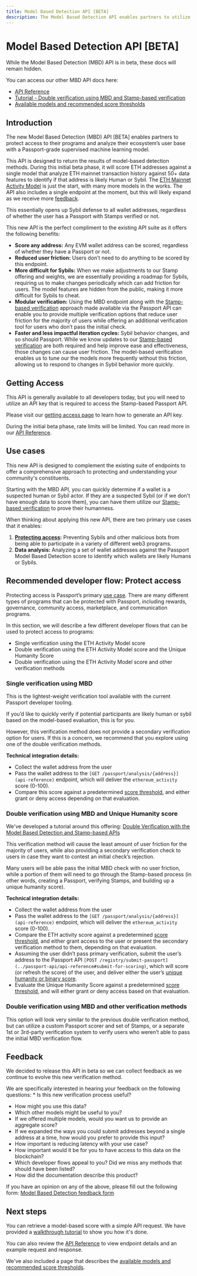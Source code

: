 ```yaml
---
title: Model Based Detection API [BETA]
description: The Model Based Detection API enables partners to utilize Passport-grade supervised machine learning models to identify Sybils vs humans.
---
```


# Model Based Detection API [BETA]

While the Model Based Detection (MBD) API is in beta, these docs will remain hidden. 

You can access our other MBD API docs here:

* [API Reference](api-reference)
* [Tutorial - Double verification using MBD and Stamp-based verification](tutorials/double-verification)
* [Available models and recommended score thresholds](available-models)


## Introduction

The new Model Based Detection (MBD) API [BETA] enables partners to protect access to their programs and analyze their ecosystem’s user base with a Passport-grade supervised machine learning model.

This API is designed to return the results of model-based detection methods. During this initial beta phase, it will score ETH addresses against a single model that analyze ETH mainnet transaction history against 50+ data features to identify if that address is likely Human or Sybil. The [ETH Mainnet Activity Model](available-models) is just the start, with many more models in the works. The API also includes a single endpoint at the moment, but this will likely expand as we receive more [feedback](#feedback).

This essentially opens up Sybil defense to all wallet addresses, regardless of whether the user has a Passport with Stamps verified or not.

This new API is the perfect compliment to the existing API suite as it offers the following benefits:

* **Score any address:** Any EVM wallet address can be scored, regardless of whether they have a Passport or not.
* **Reduced user friction:** Users don’t need to do anything to be scored by this endpoint.
* **More difficult for Sybils:** When we make adjustments to our Stamp offering and weights, we are essentially providing a roadmap for Sybils, requiring us to make changes periodically which can add friction for users. The model features are hidden from the public, making it more difficult for Sybils to cheat.
* **Modular verification:** Using the MBD endpoint along with the [Stamp-based verification](../passport-api/overview) approach made available via the Passport API can enable you to provide multiple verification options that reduce user friction for the majority of users while offering an additional verification tool for users who don’t pass the initial check.
* **Faster and less impactful iteration cycles:** Sybil behavior changes, and so should Passport. While we know updates to our [Stamp-based verification](../passport-api/overview) are both required and help improve ease and effectiveness, those changes can cause user friction. The model-based verification enables us to tune our the models more frequently without this friction, allowing us to respond to changes in Sybil behavior more quickly.


## Getting Access

This API is generally available to all developers today, but you will need to utilize an API key that is required to access the Stamp-based Passport API.

Please visit our [getting access page](../passport-api/getting-access) to learn how to generate an API key.

During the initial beta phase, rate limits will be limited. You can read more in our [API Reference](api-reference).


## Use cases

This new API is designed to complement the existing suite of endpoints to offer a comprehensive approach to protecting and understanding your community's constituents.

Starting with the MBD API, you can quickly determine if a wallet is a suspected human or Sybil actor. If they are a suspected Sybil (or if we don't have enough data to score them), you can have them utilize our [Stamp-based verification](https://docs.passport.gitcoin.co/building-with-passport/passport-api/overview) to prove their humanness.

When thinking about applying this new API, there are two primary use cases that it enables:

1. **[Protecting access](../../overview/use-cases#protect-access-rewards):** Preventing Sybils and other malicious bots from being able to participate in a variety of different web3 programs.
2. **Data analysis:** Analyzing a set of wallet addresses against the Passport Model Based Detection score to identify which wallets are likely Humans or Sybils.


## Recommended developer flow: Protect access

Protecting access is Passport’s primary [use case](../../overview/use-cases). There are many different types of programs that can be protected with Passport, including rewards, governance, community access, marketplace, and communication programs.

In this section, we will describe a few different developer flows that can be used to protect access to programs:

* Single verification using the ETH Activity Model score
* Double verification using the ETH Activity Model score and the Unique Humanity Score
* Double verification using the ETH Activity Model score and other verification methods

### Single verification using MBD

This is the lightest-weight verification tool available with the current Passport developer tooling.

If you’d like to quickly verify if potential participants are likely human or sybil based on the model-based evaluation, this is for you.

However, this verification method does not provide a secondary verification option for users. If this is a concern, we recommend that you explore using one of the double verification methods.

**Technical integration details:**

* Collect the wallet address from the user
* Pass the wallet address to the `[GET /passport/analysis/{address}](api-reference)` endpoint, which will deliver the
`ethereum_activity` score (0-100).
* Compare this score against a predetermined [score threshold](available-models#eth-mainnet-activity-model), and either grant or deny access depending on that evaluation.


### Double verification using MBD and Unique Humanity score

We've developed a tutorial around this offering: [Double Verification with the Model Based Detection and Stamp-based APIs](tutorials/double-verification)

This verification method will cause the least amount of user friction for the majority of users, while also providing a secondary verification check to users in case they want to contest an initial check’s rejection.

Many users will be able pass the initial MBD check with no user friction, while a portion of them will need to go through the Stamp-based process (in other words, creating a Passport, verifying Stamps, and building up a unique humanity score).

**Technical integration details:**

* Collect the wallet address from the user
* Pass the wallet address to the `[GET /passport/analysis/{address}](api-reference)` endpoint, which will deliver the
`ethereum_activity` score (0-100).
* Compare the ETH activity score against a predetermined [score threshold](available-models#eth-mainnet-activity-model), and either grant access to the user or present the secondary verification method to them, depending on that evaluation.
* Assuming the user didn’t pass primary verification, submit the user’s address to the Passport API `[POST /registry/submit-passport](../passport-api/api-reference#submit-for-scoring)`, which will score (or refresh the score) of the user, and deliver either the user’s [unique humanity or binary score](../major-concepts/scoring-mechanisms).
* Evaluate the Unique Humanity Score against a predetermined [score threshold](../major-concepts/scoring-thresholds), and will either grant or deny access based on that evaluation.


### Double verification using MBD and other verification methods

This option will look very similar to the previous double verification method, but can utilize a custom Passport scorer and set of Stamps, or a separate 1st or 3rd-party verification system to verify users who weren’t able to pass the initial MBD verification flow.


## Feedback

We decided to release this API in beta so we can collect feedback as we continue to evolve this new verification method.

We are specifically interested in hearing your feedback on the following questions: * Is this new verification process useful?
  
* How might you use this data?
* Which other models might be useful to you?
* If we offered multiple models, would you want us to provide an aggregate score?
* If we expanded the ways you could submit addresses beyond a single address at a time, how would you prefer to provide
this input?
* How important is reducing latency with your use case?
* How important would it be for you to have access to this data on the blockchain?
* Which developer flows appeal to you? Did we miss any methods that should have been listed?
* How did the documentation describe this product?

If you have an opinion on any of the above, please fill out the following form:
[Model Based Detection feedback form](https://forms.gle/D4e8F31MUa7N4TRY8)


## Next steps

You can retrieve a model-based score with a simple API request. We have provided a [walkthrough tutorial](tutorials/double-verification) to show you how it's done.

You can also review the [API Reference](api-reference) to view endpoint details and an example request and response. 

We've also included a page that describes the [available models and recommended score thresholds](available-models).
